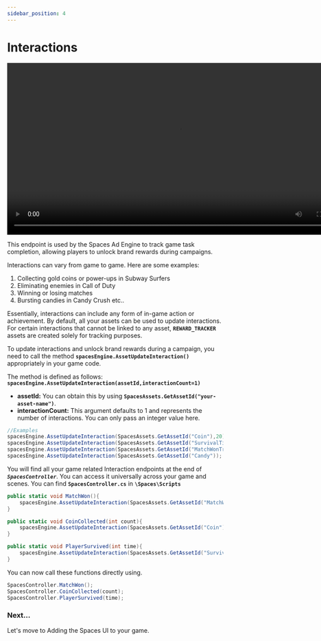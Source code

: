```yaml
---
sidebar_position: 4
---
```


# Interactions
<video controls width="800">
  <source src="https://gamespaces.store/spaces-docs-videos/TrashCat-Doc-Demo-Video17.mp4" type="video/mp4" />
  Your browser does not support the video tag.
</video>


This endpoint is used by the Spaces Ad Engine to track game task completion, allowing players to unlock brand rewards during campaigns.

Interactions can vary from game to game. Here are some examples:

1. Collecting gold coins or power-ups in Subway Surfers
2. Eliminating enemies in Call of Duty
3. Winning or losing matches
4. Bursting candies in Candy Crush
etc..

Essentially, interactions can include any form of in-game action or achievement. By default, all your assets can be used to update interactions. For certain interactions that cannot be linked to any asset, **```REWARD_TRACKER```** assets are created solely for tracking purposes.

To update interactions and unlock brand rewards during a campaign, you need to call the method 
**```spacesEngine.AssetUpdateInteraction()```** appropriately in your game code.

The method is defined as follows:
**```spacesEngine.AssetUpdateInteraction(assetId,interactionCount=1)```** 
- **assetId:** You can obtain this by using **```SpacesAssets.GetAssetId("your-asset-name")```**.
- **interactionCount:** This argument defaults to 1 and represents the number of interactions. You can only pass an integer value here.

```csharp
//Examples
spacesEngine.AssetUpdateInteraction(SpacesAssets.GetAssetId("Coin"),20); //can be used to trigger 20 coins where collected
spacesEngine.AssetUpdateInteraction(SpacesAssets.GetAssetId("SurvivalTimeTracker"),200); //can be used to trigger, that the player survived for 200 seconds
spacesEngine.AssetUpdateInteraction(SpacesAssets.GetAssetId("MatchWonTracker")); //can be used to trigger that a match has been won
spacesEngine.AssetUpdateInteraction(SpacesAssets.GetAssetId("Candy")); //can be used to that a candy has been collected or bursted.
```

You will find all your game related Interaction endpoints at the end of ***```SpacesController```***. You can access it universally across your game and scenes. You can find **```SpacesController.cs```** in **```\Spaces\Scripts```**

```csharp
public static void MatchWon(){
    spacesEngine.AssetUpdateInteraction(SpacesAssets.GetAssetId("MatchWonTracker"));
}

public static void CoinCollected(int count){
    spacesEngine.AssetUpdateInteraction(SpacesAssets.GetAssetId("Coin"),count);
}

public static void PlayerSurvived(int time){
    spacesEngine.AssetUpdateInteraction(SpacesAssets.GetAssetId("SurvivalTimeTracker"),time);
}
```

You can now call these functions directly using.
```csharp
SpacesController.MatchWon();
SpacesController.CoinCollected(count);
SpacesController.PlayerSurvived(time);
```

### Next...
Let's move to Adding the Spaces UI to your game.

